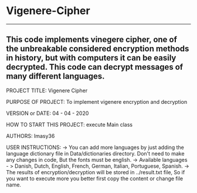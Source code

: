 # Vigenere-Cipher
------------------------------------------------------------------------
This code implements vinegere cipher, one of the unbreakable considered
encryption methods in history, but with computers it can be easily
decrypted. This code can decrypt messages of many different languages.
------------------------------------------------------------------------

PROJECT TITLE: Vigenere Cipher

PURPOSE OF PROJECT: To implement vigenere encryption and decryption

VERSION or DATE: 04 - 04 - 2020

HOW TO START THIS PROJECT: execute Main class

AUTHORS: Imasy36

USER INSTRUCTIONS: 
	-> You can add more languages by just adding the language 
	   dictionary file in Data/dictionaries directory. Don't 
	   need to make any changes in code, But the fonts must be 
	   english.
	-> Available languages - > Danish, Dutch, English, French,
	   German, Italian, Portuguese, Spanish.
	-> The results of encryption/decryption will be stored in 
	   ../result.txt file, So if you want to execute more you
	   better first copy the content or change file name.
